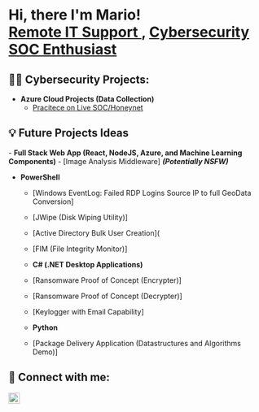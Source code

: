<h1>Hi, there I'm Mario! <br/><a href="https://github.com/marioA15s">Remote IT Support </a>, <a href="https://www.linkedin.com/in/mario-arredondo-1b58561b7/">Cybersecurity SOC Enthusiast </a>

<h2>👨‍💻 Cybersecurity Projects:</h2>

- <b>Azure Cloud Projects (Data Collection)</b>
  - [Pracitece on Live SOC/Honeynet](https://github.com/marioA15s/Net-SOC)

<h2>💡 Future Projects Ideas </h2>
- <b>Full Stack Web App (React, NodeJS, Azure, and Machine Learning Components)</b>
  - [Image Analysis Middleware] <b><i>(Potentially NSFW)</b></i>
  
- <b>PowerShell</b>
  - [Windows EventLog: Failed RDP Logins Source IP to full GeoData Conversion]
  - [JWipe (Disk Wiping Utility)]
  - [Active Directory Bulk User Creation](
  - [FIM (File Integrity Monitor)]

  - <b>C# (.NET Desktop Applications)</b>
  - [Ransomware Proof of Concept (Encrypter)]
  - [Ransomware Proof of Concept (Decrypter)]
  - [Keylogger with Email Capability]

  - <b>Python</b>
  - [Package Delivery Application (Datastructures and Algorithms Demo)]


<h2> 🤳 Connect with me:</h2>

[<img align="left" alt="Josh | LinkedIn" width="22px" src="https://cdn.jsdelivr.net/npm/simple-icons@v3/icons/linkedin.svg" />][linkedin]


[linkedin]: https://www.linkedin.com/in/mario-arredondo-1b58561b7/

<!--
**joshmadakor1/joshmadakor1** is a ✨ _special_ ✨ repository because its `README.md` (this file) appears on your GitHub profile.

Here are some ideas to get you started:

- 🔭 I’m currently working on ...
- 🌱 I’m currently learning ...
- 👯 I’m looking to collaborate on ...
- 🤔 I’m looking for help with ...
- 💬 Ask me about ...
- 📫 How to reach me: ...
- 😄 Pronouns: ...
- ⚡ Fun fact: ...
-->
